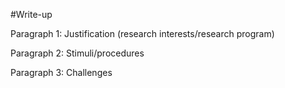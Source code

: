 #Write-up

Paragraph 1: Justification (research interests/research program)

Paragraph 2: Stimuli/procedures

Paragraph 3: Challenges
